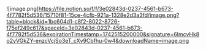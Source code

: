 ![image.png]https://file.notion.so/f/f/3e02843d-0237-4561-b673-4f7782f5d536/15710f81-15ce-4cfb-921a-1328e2d3a3fd/image.png?table=block&id=1bc604d1-c8f2-8022-8726-f75ef249c617&spaceId=3e02843d-0237-4561-b673-4f7782f5d536&expirationTimestamp=1742515200000&signature=6ImcvHk8o2yVGkZY-enzcVcjSo3eT_cXv9Cbfhu-0w4&downloadName=image.png
